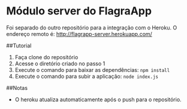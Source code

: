 # Módulo server do FlagraApp
Foi separado do outro repositório para a integração com o Heroku.
O endereço remoto é: http://flagrapp-server.herokuapp.com/

##Tutorial
1. Faça clone do repositório
2. Acesse o diretório criado no passo 1
3. Execute o comando para baixar as dependências: ``` npm install ```
4. Execute o comando para subir a aplicação: ``` node index.js ```

##Notas

- O heroku atualiza automaticamente após o push para o repositório.
